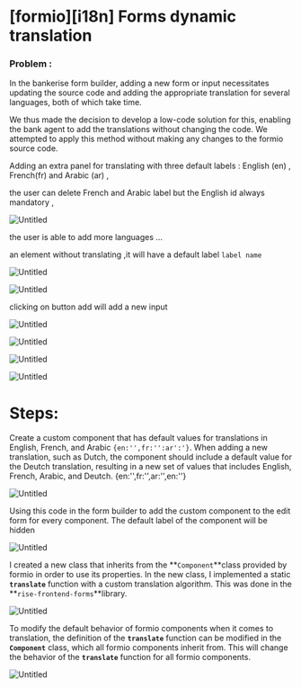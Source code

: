 # [formio][i18n] Forms dynamic translation

### Problem :

In the bankerise form builder, adding a new form or input necessitates updating the source code and adding the appropriate translation for several languages, both of which take time.

We thus made the decision to develop a low-code solution for this, enabling the bank agent to add the translations without changing the code. We attempted to apply this method without making any changes to the formio source code.

Adding an extra panel for translating with three default labels : English (en) , French(fr) and Arabic (ar) , 

the user can delete French and Arabic label but the English id always mandatory , 

![Untitled](%5Bformio%5D%5Bi18n%5D%20Forms%20dynamic%20translation%20acfc6dde4bef40dda0333d4676e09027/Untitled.png)

the user is able to add more languages …

an element without translating ,it will have a default label `label name`

![Untitled](%5Bformio%5D%5Bi18n%5D%20Forms%20dynamic%20translation%20acfc6dde4bef40dda0333d4676e09027/Untitled%201.png)

![Untitled](%5Bformio%5D%5Bi18n%5D%20Forms%20dynamic%20translation%20acfc6dde4bef40dda0333d4676e09027/Untitled%202.png)

clicking on button add will add a new input

![Untitled](%5Bformio%5D%5Bi18n%5D%20Forms%20dynamic%20translation%20acfc6dde4bef40dda0333d4676e09027/Untitled%203.png)

![Untitled](%5Bformio%5D%5Bi18n%5D%20Forms%20dynamic%20translation%20acfc6dde4bef40dda0333d4676e09027/Untitled%204.png)

![Untitled](%5Bformio%5D%5Bi18n%5D%20Forms%20dynamic%20translation%20acfc6dde4bef40dda0333d4676e09027/Untitled%205.png)

![Untitled](%5Bformio%5D%5Bi18n%5D%20Forms%20dynamic%20translation%20acfc6dde4bef40dda0333d4676e09027/Untitled%206.png)

# Steps:

Create a custom component that has default values for translations in English, French, and Arabic `{en:'',fr:'':ar':'}`. When adding a new translation, such as Dutch, the component should include a default value for the Deutch translation, resulting in a new set of values that includes English, French, Arabic, and Deutch. {en:'',fr:'',ar:'',en:''}

![Untitled](%5Bformio%5D%5Bi18n%5D%20Forms%20dynamic%20translation%20acfc6dde4bef40dda0333d4676e09027/Untitled%207.png)

Using this code in the form builder to add the custom component to the edit form for every component. The default label of the component will be hidden 

![Untitled](%5Bformio%5D%5Bi18n%5D%20Forms%20dynamic%20translation%20acfc6dde4bef40dda0333d4676e09027/Untitled%208.png)

I created a new class that inherits from the **`Component`**class provided by formio in order to use its properties. In the new class, I implemented a static **`translate`**
 function with a custom translation algorithm. This was done in the **`rise-frontend-forms`**library.

![Untitled](%5Bformio%5D%5Bi18n%5D%20Forms%20dynamic%20translation%20acfc6dde4bef40dda0333d4676e09027/Untitled%209.png)

To modify the default behavior of formio components when it comes to translation, the definition of the **`translate`**
function can be modified in the **`Component`** class, which all formio components inherit from. This will change the behavior of the **`translate`**
 function for all formio components.

![Untitled](%5Bformio%5D%5Bi18n%5D%20Forms%20dynamic%20translation%20acfc6dde4bef40dda0333d4676e09027/Untitled%2010.png)
